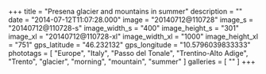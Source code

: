 +++
title = "Presena glacier and mountains in summer"
description = ""
date = "2014-07-12T11:07:28.000"
image = "20140712@110728"
image_s = "20140712@110728-s"
image_width_s = "400"
image_height_s = "301"
image_xl = "20140712@110728-xl"
image_width_xl = "1000"
image_height_xl = "751"
gps_latitude = "46.232132"
gps_longitude = "10.5796039833333"
phototags = [ "Europe", "Italy", "Passo del Tonale", "Trentino-Alto Adige", "Trento", "glacier", "morning", "mountain", "summer" ]
galleries = [ "" ]
+++
